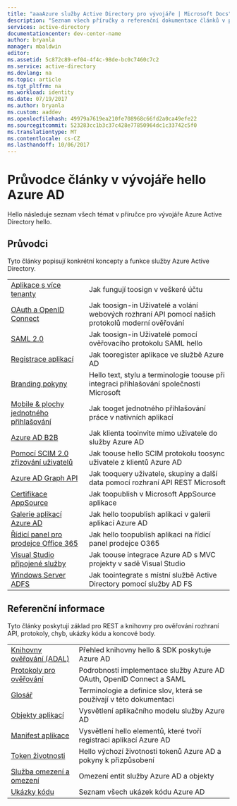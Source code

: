 ```yaml
---
title: "aaaAzure služby Active Directory pro vývojáře | Microsoft Docs"
description: "Seznam všech příručky a referenční dokumentace článků v příručce pro vývojáře Azure Active Directory hello."
services: active-directory
documentationcenter: dev-center-name
author: bryanla
manager: mbaldwin
editor: 
ms.assetid: 5c872c89-ef04-4f4c-98de-bc0c7460c7c2
ms.service: active-directory
ms.devlang: na
ms.topic: article
ms.tgt_pltfrm: na
ms.workload: identity
ms.date: 07/19/2017
ms.author: bryanla
ms.custom: aaddev
ms.openlocfilehash: 49979a7619ea210fe708968c66fd2a0ca49efe22
ms.sourcegitcommit: 523283cc1b3c37c428e77850964dc1c33742c5f0
ms.translationtype: MT
ms.contentlocale: cs-CZ
ms.lasthandoff: 10/06/2017
---
```

# <a name="articles-in-hello-azure-ad-developer-guide"></a>Průvodce články v vývojáře hello Azure AD
Hello následuje seznam všech témat v příručce pro vývojáře Azure Active Directory hello.

## <a name="guides"></a>Průvodci
Tyto články popisují konkrétní koncepty a funkce služby Azure Active Directory.

|                                                                                                                                 |  |
| ------------------------------------------------------------------------------------------------------------------------------- | --- |
| [Aplikace s více tenanty](active-directory-devhowto-multi-tenant-overview.md)                                                         | Jak fungují toosign v veškeré účtu |
| [OAuth a OpenID Connect](active-directory-protocols-openid-connect-code.md)                                                     | Jak toosign-in Uživatelé a volání webových rozhraní API pomocí našich protokolů moderní ověřování |
| [SAML 2.0](active-directory-saml-protocol-reference.md)                                                                         | Jak toosign-in Uživatelé pomocí ověřovacího protokolu SAML hello |
| [Registrace aplikací](active-directory-integrating-applications.md)                                                                | Jak tooregister aplikace ve službě Azure AD |
| [Branding pokyny](active-directory-branding-guidelines.md)                                                                  | Hello text, stylu a terminologie toouse při integraci přihlašování společnosti Microsoft |
| [Mobile & plochy jednotného přihlašování](active-directory-sso-android.md)                                                                         | Jak tooget jednotného přihlašování práce v nativních aplikací |
| [Azure AD B2B](../active-directory-b2b-what-is-azure-ad-b2b.md)                                                                 | Jak klienta tooinvite mimo uživatele do služby Azure AD |
| [Pomocí SCIM 2.0 zřizování uživatelů](../active-directory-scim-provisioning.md)                                                     | Jak toouse hello SCIM protokolu toosync uživatele z klientů Azure AD |
| [Azure AD Graph API](active-directory-graph-api.md)                                                                             | Jak tooquery uživatele, skupiny a další data pomocí rozhraní API REST Microsoft |
| [Certifikace AppSource](active-directory-devhowto-appsource-certified.md)                                                     | Jak toopublish v Microsoft AppSource aplikace |
| [Galerie aplikací Azure AD](active-directory-app-gallery-listing.md)                                                                 |Jak hello toopublish aplikaci v galerii aplikací Azure AD|
| [Řídicí panel pro prodejce Office 365](https://msdn.microsoft.com/office/office365/howto/submit-web-apps-seller-dashboard)               | Jak hello toopublish aplikaci na řídicí panel prodejce O365 |
| [Visual Studio připojené služby](vs-active-directory-dotnet-getting-started.md)                                               | Jak toouse integrace Azure AD s MVC projekty v sadě Visual Studio |
| [Windows Server ADFS](https://technet.microsoft.com/windows-server-docs/identity/ad-fs/overview/ad-fs-scenarios-for-developers) | Jak toointegrate s místní službě Active Directory pomocí služby AD FS |

## <a name="reference"></a>Referenční informace
Tyto články poskytují základ pro REST a knihovny pro ověřování rozhraní API, protokoly, chyb, ukázky kódu a koncové body.

|                                                                                     | |
| ----------------------------------------------------------------------------------- | --- |
| [Knihovny ověřování (ADAL)](active-directory-authentication-libraries.md)     | Přehled knihovny hello & SDK poskytuje Azure AD |
| [Protokoly pro ověřování](active-directory-authentication-protocols.md)            | Podrobnosti implementace služby Azure AD OAuth, OpenID Connect a SAML |
| [Glosář](active-directory-dev-glossary.md)                                        | Terminologie a definice slov, která se používají v této dokumentaci |
| [Objekty aplikací](active-directory-application-objects.md)                      | Vysvětlení aplikačního modelu služby Azure AD |
| [Manifest aplikace](active-directory-application-manifest.md)                    | Vysvětlení hello elementů, které tvoří registraci aplikací Azure AD |
| [Token životnosti](../active-directory-configurable-token-lifetimes.md)              | Hello výchozí životnosti tokenů Azure AD a pokyny k přizpůsobení |
| [Služba omezení a omezení](../active-directory-service-limits-restrictions.md) | Omezení entit služby Azure AD a objekty |
| [Ukázky kódu](active-directory-code-samples.md)                                    | Seznam všech ukázek kódu Azure AD |